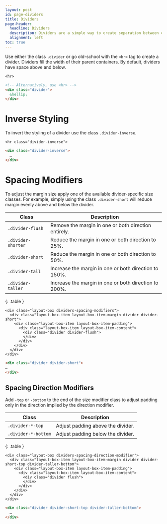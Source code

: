 ```yaml
---
layout: post
id: page-dividers
title: Dividers
page-header:
  headline: Dividers
  description: Dividers are a simple way to create separation between content.  CNVS includes a simple divider in both a normal and inverse style.
  alignment: left
toc: true
---
```


Use either the class `.divider` or go old-school with the `<hr>` tag to create a divider.  Dividers fill the width of their parent containers.  By default, dividers have space above and below.

<div class="panel">

  <div class="panel-cell">

    <hr>

  </div>

  <div class="panel-cell panel-cell-light panel-cell-code-block" markdown="1">

```html
<!-- Alternatively, use <hr> -->
<div class="divider">
  &hellip;
</div>
```

  </div>

</div>

# Inverse Styling

To invert the styling of a divider use the class `.divider-inverse`.

<div class="panel">

  <div class="panel-cell panel-cell-dark">

    <hr class="divider-inverse">

  </div>

  <div class="panel-cell panel-cell-light panel-cell-code-block" markdown="1">

```html
<div class="divider-inverse">
  …
</div>
```

  </div>

</div>

# Spacing Modifiers

To adjust the margin size apply one of the available divider-specific size classes.  For example, simply using the class `.divider-short` will reduce margin evenly above and below the divider.

| Class              | Description                                           |
| ------------------ | ----------------------------------------------------- |
| `.divider-flush`   | Remove the margin in one or both direction entirely.  |
| `.divider-shorter` | Reduce the margin in one or both direction to 25%.    |
| `.divider-short`   | Reduce the margin in one or both direction to 50%.    |
| `.divider-tall`    | Increase the margin in one or both direction to 150%. |
| `.divider-taller`  | Increase the margin in one or both direction to 200%. |
{: .table }

<div class="panel">

  <div class="panel-cell">

    <div class="layout-box dividers-spacing-modifiers">
      <div class="layout-box-item layout-box-item-margin divider divider-short">
        <div class="layout-box-item layout-box-item-padding">
          <div class="layout-box-item layout-box-item-content">
            <div class="divider divider-flush">
            </div>
          </div>
        </div>
      </div>
    </div>

  </div>

  <div class="panel-cell panel-cell-light panel-cell-code-block" markdown="1">

```html
<div class="divider divider-short">
…
</div>
```

  </div>

</div>

## Spacing Direction Modifiers

Add `-top` or `-bottom` to the end of the size modifier class to adjust padding only in the direction implied by the direction modifier.

| Class               | Description                       |
| ------------------- | --------------------------------- |
| `.divider-*-top`    | Adjust padding above the divider. |
| `.divider-*-bottom` | Adjust padding below the divider. |
{: .table }

<!-- =================================================
BEGIN: Example
================================================== -->

<div class="panel flush-bottom">

  <div class="panel-cell">

    <div class="layout-box dividers-spacing-direction-modifier">
      <div class="layout-box-item layout-box-item-margin divider divider-short-top divider-taller-bottom">
        <div class="layout-box-item layout-box-item-padding">
          <div class="layout-box-item layout-box-item-content">
            <div class="divider flush">
            </div>
          </div>
        </div>
      </div>
    </div>

  </div>

  <div class="panel-cell panel-cell-light panel-cell-code-block" markdown="1">

```html
<div class="divider divider-short-top divider-taller-bottom">
  …
</div>
```

  </div>

</div>

